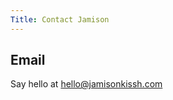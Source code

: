```yaml
---
Title: Contact Jamison
---
```


## Email

Say hello at [hello@jamisonkissh.com](mailto:hello@jamisonkissh.com)
